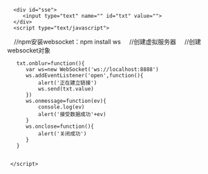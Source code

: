 <!DOCTYPE HTML>
<html>
   <head>
   <meta charset="utf-8">
   <title>websocket</title>
   </head>
   <body>
   
      <div id="sse">
         <input type="text" name="" id="txt" value="">
      </div>
      <script type="text/javascript">
      //npm安装websocket：npm install ws
      //创建虚拟服务器
      //创建websocket对象
       
      
       txt.onblur=function(){
          var ws=new WebSocket('ws://localhost:8888')
          ws.addEventListener('open',function(){
              alert('正在建立链接')
              ws.send(txt.value)
          })
          ws.onmessage=function(ev){
              console.log(ev)
              alert('接受数据成功'+ev)
          }
          ws.onclose=function(){
              alert('关闭成功')
          }
       }
   
       
     </script>
   </body>
</html>
